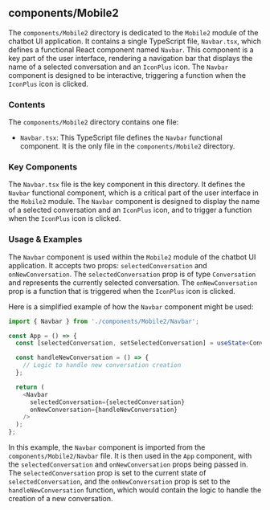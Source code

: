 
## components/Mobile2

The `components/Mobile2` directory is dedicated to the `Mobile2` module of the chatbot UI application. It contains a single TypeScript file, `Navbar.tsx`, which defines a functional React component named `Navbar`. This component is a key part of the user interface, rendering a navigation bar that displays the name of a selected conversation and an `IconPlus` icon. The `Navbar` component is designed to be interactive, triggering a function when the `IconPlus` icon is clicked.

### Contents

The `components/Mobile2` directory contains one file:

- `Navbar.tsx`: This TypeScript file defines the `Navbar` functional component. It is the only file in the `components/Mobile2` directory.

### Key Components

The `Navbar.tsx` file is the key component in this directory. It defines the `Navbar` functional component, which is a critical part of the user interface in the `Mobile2` module. The `Navbar` component is designed to display the name of a selected conversation and an `IconPlus` icon, and to trigger a function when the `IconPlus` icon is clicked.

### Usage & Examples

The `Navbar` component is used within the `Mobile2` module of the chatbot UI application. It accepts two props: `selectedConversation` and `onNewConversation`. The `selectedConversation` prop is of type `Conversation` and represents the currently selected conversation. The `onNewConversation` prop is a function that is triggered when the `IconPlus` icon is clicked.

Here is a simplified example of how the `Navbar` component might be used:

```typescript
import { Navbar } from './components/Mobile2/Navbar';

const App = () => {
  const [selectedConversation, setSelectedConversation] = useState<Conversation>(null);

  const handleNewConversation = () => {
    // Logic to handle new conversation creation
  };

  return (
    <Navbar
      selectedConversation={selectedConversation}
      onNewConversation={handleNewConversation}
    />
  );
};
```

In this example, the `Navbar` component is imported from the `components/Mobile2/Navbar` file. It is then used in the `App` component, with the `selectedConversation` and `onNewConversation` props being passed in. The `selectedConversation` prop is set to the current state of `selectedConversation`, and the `onNewConversation` prop is set to the `handleNewConversation` function, which would contain the logic to handle the creation of a new conversation.
